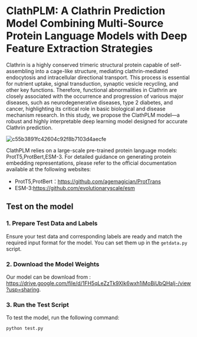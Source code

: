 # ClathPLM: A Clathrin Prediction Model Combining Multi-Source Protein Language Models with Deep Feature Extraction Strategies

Clathrin is a highly conserved trimeric structural protein capable of self-assembling into a cage-like structure, mediating clathrin-mediated endocytosis and intracellular directional transport. This process is essential for nutrient uptake, signal transduction, synaptic vesicle recycling, and other key functions. Therefore, functional abnormalities in Clathrin are closely associated with the occurrence and progression of various major diseases, such as neurodegenerative diseases, type 2 diabetes, and cancer, highlighting its critical role in basic biological and disease mechanism research. In this study, we propose the ClathPLM model—a robust and highly interpretable deep learning model designed for accurate Clathrin prediction.

![c55b3891fc42604c92f8b7103d4aecfe](https://github.com/user-attachments/assets/f7246f00-456c-44b0-a1f9-0140043a65df)



ClathPLM relies on a large-scale pre-trained protein language models: ProtT5,ProtBert,ESM-3. For detailed guidance on generating protein embedding representations, please refer to the official documentation available at the following websites:

- ProtT5,ProtBert：https://github.com/agemagician/ProtTrans
- ESM-3:https://github.com/evolutionaryscale/esm


## Test on the model

### 1. Prepare Test Data and Labels

Ensure your test data and corresponding labels are ready and match the required input format for the model. You can set them up in the `getdata.py` script.

### 2. Download the Model Weights

Our model can be download from : https://drive.google.com/file/d/1FH5qLeZzTk9XIk6wxh1iMoBiUbQHalj-/view?usp=sharing.

### 3. Run the Test Script
To test the model, run the following command:
```bash
python test.py
```
